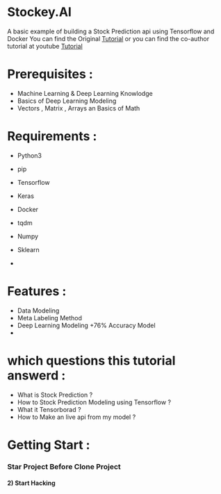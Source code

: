 # Stockey.AI 
 A basic example of building a Stock Prediction api using Tensorflow and Docker
 You can find the Original [Tutorial](https://www.youtube.com/watch?v=bWyheUF6_8k&list=PL96wkZreD9B6Myf9tzO6gUBmzbQzofUCR)
 or you can find the co-author tutorial at youtube [Tutorial](https://www.youtube.com/watch?v=BiAHpeBAXC0&list=PLZ2DkMNM5uyboMByHD_4Ou8LYLBrNFe3u&fbclid=IwAR1C2jeN-Zvm2wP_Uuo2hgK0iY1I6q8294x9hVhZR36-URPiKr77OoN_wz8)


# Prerequisites :

- Machine Learning & Deep Learning Knowlodge
- Basics of Deep Learning Modeling  
- Vectors , Matrix , Arrays an Basics of Math

# Requirements :

- Python3
- pip
- Tensorflow
- Keras
- Docker 
- tqdm
- Numpy
- Sklearn

- 
# Features :

- Data Modeling
- Meta Labeling Method
- Deep Learning Modeling +76% Accuracy Model
- 


# which questions this tutorial answerd :

- What is Stock Prediction ?
- How to Stock Prediction Modeling using Tensorflow ?
- What it Tensorborad ?
- How to Make an live api from my model ?


# Getting Start :

### Star Project Before Clone Project 


#### 2) Start Hacking 


